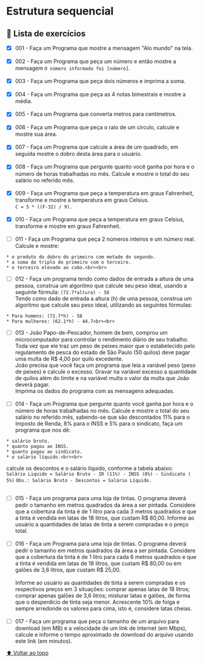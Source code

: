 # Estrutura sequencial

## 📝 Lista de exercícios
- [X] 001 - Faça um Programa que mostre a mensagem "Alo mundo" na tela.<br><br>
- [X] 002 - Faça um Programa que peça um número e então mostre a mensagem `O número informado foi [número]`.<br><br>
- [X] 003 - Faça um Programa que peça dois números e imprima a soma.<br><br>
- [X] 004 - Faça um Programa que peça as 4 notas bimestrais e mostre a média.<br><br>
- [X] 005 - Faça um Programa que converta metros para centímetros.<br><br>
- [X] 006 - Faça um Programa que peça o raio de um círculo, calcule e mostre sua área.<br><br>
- [X] 007 - Faça um Programa que calcule a área de um quadrado, em seguida mostre o dobro desta área para o usuário.<br><br>
- [X] 008 - Faça um Programa que pergunte quanto você ganha por hora e o número de horas trabalhadas no mês. Calcule e mostre o total do seu salário no referido mês.<br><br>
- [X] 009 - Faça um Programa que peça a temperatura em graus Fahrenheit, transforme e mostre a temperatura em graus Celsius.<br>`C = 5 * ((F-32) / 9).`<br><br>
- [X] 010 - Faça um Programa que peça a temperatura em graus Celsius, transforme e mostre em graus Fahrenheit.<br><br>
- [ ] 011 - Faça um Programa que peça 2 números inteiros e um número real. Calcule e mostre:
``` 
* o produto do dobro do primeiro com metade do segundo.
* a soma do triplo do primeiro com o terceiro.
* o terceiro elevado ao cubo.<br><br>
```
- [ ] 012 - Faça um programa tendo como dados de entrada a altura de uma pessoa, construa um algoritmo que calcule seu peso ideal, usando a seguinte fórmula: `(72.7*altura) - 58`
<br>Tendo como dado de entrada a altura (h) de uma pessoa, construa um algoritmo que calcule seu peso ideal, utilizando as seguintes fórmulas:
``` 
* Para homens: (72.7*h) - 58
* Para mulheres: (62.1*h) - 44.7<br><br>
```
- [ ] 013 - João Papo-de-Pescador, homem de bem, comprou um microcomputador para controlar o rendimento diário de seu trabalho.<br>
Toda vez que ele traz um peso de peixes maior que o estabelecido pelo regulamento de pesca do estado de São Paulo (50 quilos) deve pagar uma multa de R$ 4,00 por quilo excedente.<br> 
João precisa que você faça um programa que leia a variável peso (peso de peixes) e calcule o excesso. Gravar na variável excesso a quantidade de quilos além do limite e na variável multa o valor da multa que João deverá pagar.<br> 
Imprima os dados do programa com as mensagens adequadas.<br><br>
- [ ] 014 - Faça um Programa que pergunte quanto você ganha por hora e o número de horas trabalhadas no mês. Calcule e mostre o total do seu salário no referido mês, sabendo-se que são descontados 11% para o Imposto de Renda, 8% para o INSS e 5% para o sindicato, faça um programa que nos dê:<br>
``` 
* salário bruto.
* quanto pagou ao INSS.
* quanto pagou ao sindicato.
* o salário líquido.<br><br>
```
calcule os descontos e o salário líquido, conforme a tabela abaixo:<br>
`Salário Liquido = Salário Bruto - IR (11%) - INSS (8%) - Sindicato ( 5%)`
`Obs.: Salário Bruto - Descontos = Salário Líquido.`<br><br>
- [ ] 015 - Faça um programa para uma loja de tintas. O programa deverá pedir o tamanho em metros quadrados da área a ser pintada. Considere que a cobertura da tinta é de 1 litro para cada 3 metros quadrados e que a tinta é vendida em latas de 18 litros, que custam R$ 80,00. Informe ao usuário a quantidades de latas de tinta a serem compradas e o preço total.<br><br>
- [ ] 016 - Faça um Programa para uma loja de tintas. O programa deverá pedir o tamanho em metros quadrados da área a ser pintada. Considere que a cobertura da tinta é de 1 litro para cada 6 metros quadrados e que a tinta é vendida em latas de 18 litros, que custam R$ 80,00 ou em galões de 3,6 litros, que custam R$ 25,00.<br><br>
Informe ao usuário as quantidades de tinta a serem compradas e os respectivos preços em 3 situações:
comprar apenas latas de 18 litros;
comprar apenas galões de 3,6 litros;
misturar latas e galões, de forma que o desperdício de tinta seja menor. Acrescente 10% de folga e sempre arredonde os valores para cima, isto é, considere latas cheias.<br><br>
- [ ] 017 - Faça um programa que peça o tamanho de um arquivo para download (em MB) e a velocidade de um link de Internet (em Mbps), calcule e informe o tempo aproximado de download do arquivo usando este link (em minutos).

[⬆ Voltar ao topo](#exercicio-sequencial)<br>
